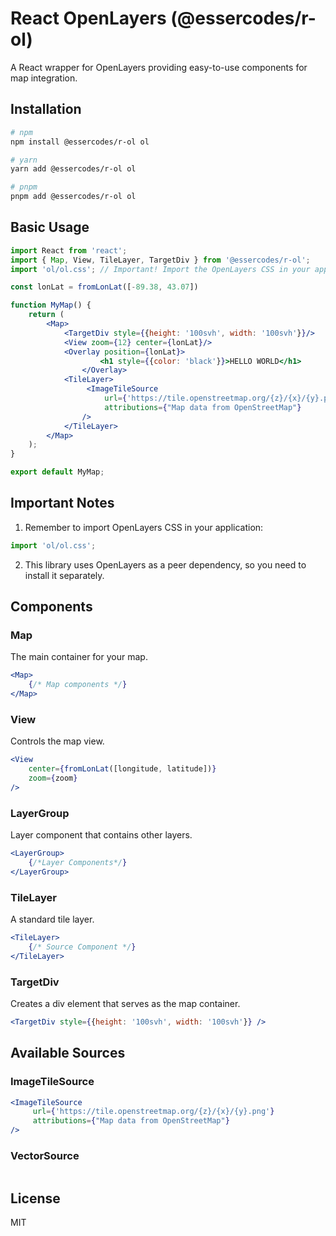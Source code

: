 # React OpenLayers (@essercodes/r-ol)

A React wrapper for OpenLayers providing easy-to-use components for map integration.

## Installation

```bash
# npm
npm install @essercodes/r-ol ol

# yarn
yarn add @essercodes/r-ol ol

# pnpm
pnpm add @essercodes/r-ol ol
```

## Basic Usage

```jsx
import React from 'react';
import { Map, View, TileLayer, TargetDiv } from '@essercodes/r-ol';
import 'ol/ol.css'; // Important! Import the OpenLayers CSS in your application

const lonLat = fromLonLat([-89.38, 43.07])

function MyMap() {
    return (
        <Map>
            <TargetDiv style={{height: '100svh', width: '100svh'}}/>
            <View zoom={12} center={lonLat}/>
            <Overlay position={lonLat}>
                    <h1 style={{color: 'black'}}>HELLO WORLD</h1>
                </Overlay>
            <TileLayer>
                 <ImageTileSource 
                     url={'https://tile.openstreetmap.org/{z}/{x}/{y}.png'}
                     attributions={"Map data from OpenStreetMap"}
                />
            </TileLayer>
        </Map>
    );
}

export default MyMap;
```

## Important Notes

1. Remember to import OpenLayers CSS in your application:
```jsx
import 'ol/ol.css';
```

2. This library uses OpenLayers as a peer dependency, so you need to install it separately.

## Components

### Map

The main container for your map.

```jsx
<Map>
    {/* Map components */}
</Map>
```

### View

Controls the map view.

```jsx
<View 
    center={fromLonLat([longitude, latitude])} 
    zoom={zoom} 
/>
```

### LayerGroup

Layer component that contains other layers.

```jsx
<LayerGroup>
    {/*Layer Components*/}
</LayerGroup>
```

### TileLayer

A standard tile layer.

```jsx
<TileLayer>
    {/* Source Component */}
</TileLayer>

```

### TargetDiv

Creates a div element that serves as the map container.

```jsx
<TargetDiv style={{height: '100svh', width: '100svh'}} />
```

## Available Sources

### ImageTileSource 
```jsx
<ImageTileSource 
     url={'https://tile.openstreetmap.org/{z}/{x}/{y}.png'}
     attributions={"Map data from OpenStreetMap"}
/>
```

### VectorSource
```jsx

```

## License

MIT

